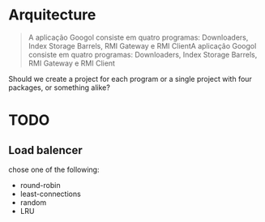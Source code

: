 # Arquitecture

> A aplicação Googol consiste em quatro programas: Downloaders, Index Storage Barrels, RMI Gateway e RMI ClientA aplicação Googol consiste em quatro programas: Downloaders, Index Storage Barrels, RMI Gateway e RMI Client

Should we create a project for each program or a single project with four packages, or something alike?

# TODO

## Load balencer

chose one of the following:
- round-robin
- least-connections
- random
- LRU

